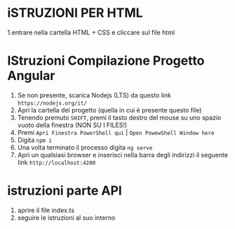 # iSTRUZIONI PER HTML
1.entrare nella cartella HTML + CSS e cliccare sul file html



# IStruzioni Compilazione Progetto Angular
1. Se non presente, scarica Nodejs (LTS) da questo link `https://nodejs.org/it/`
2. Apri la cartella del progetto (quella in cui è presente questo file)
3. Tenendo premuto `SHIFT`, premi il tasto destro del mouse su uno spazio vuoto della finestra (NON SU I FILES!)
4. Premi `Apri Finestra PowerShell qui` | `Open PowewShell Window here`
5. Digita `npm i`
6. Una volta terminato il processo digita `ng serve`
7. Apri un qualsiasi browser e inserisci nella barra degli indirizzi il seguente link `http://localhost:4200`



# istruzioni parte API 
1. aprire il file index.ts
2. seguire le istruzioni al suo interno